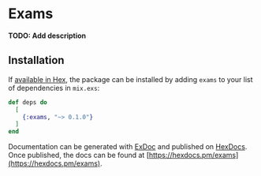 # Exams

**TODO: Add description**

## Installation

If [available in Hex](https://hex.pm/docs/publish), the package can be installed
by adding `exams` to your list of dependencies in `mix.exs`:

```elixir
def deps do
  [
    {:exams, "~> 0.1.0"}
  ]
end
```

Documentation can be generated with [ExDoc](https://github.com/elixir-lang/ex_doc)
and published on [HexDocs](https://hexdocs.pm). Once published, the docs can
be found at [https://hexdocs.pm/exams](https://hexdocs.pm/exams).

